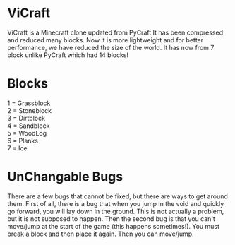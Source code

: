 # ViCraft

ViCraft is a Minecraft clone updated from PyCraft
It has been compressed and reduced many blocks.
Now it is more lightweight and for better performance, we have reduced the size of the world.
It has now from 7 block unlike PyCraft which had 14 blocks!

# Blocks

1 = Grassblock <br>
2 = Stoneblock <br>
3 = Dirtblock <br>
4 = Sandblock <br>
5 = WoodLog <br>
6 = Planks <br>
7 = Ice <br>

# UnChangable Bugs

There are a few bugs that cannot be fixed, but there are ways to get around them.
First of all, there is a bug that when you jump in the void and quickly go forward, you will lay down in the ground. This is not actually a problem, but it is not supposed to happen.
Then the second bug is that you can't move/jump at the start of the game (this happens sometimes!). You must break a block and then place it again. Then you can move/jump.